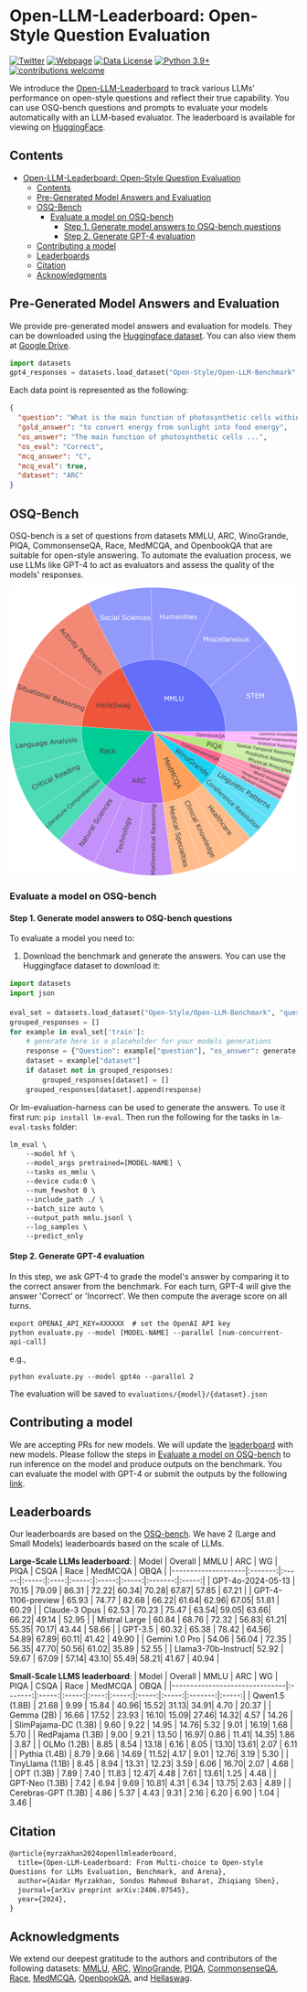 # Open-LLM-Leaderboard: Open-Style Question Evaluation

[![Twitter](https://img.shields.io/twitter/url/https/twitter.com/open_llm_lb.svg?style=social&label=Follow%20%40open_llm_lb)](https://x.com/open_llm_lb)
[![Webpage](https://img.shields.io/badge/webpage%20-8A2BE2)](https://vila-lab.github.io/Open-LLM-Leaderboard-Website/)
[![Data License](https://img.shields.io/badge/License-CC%20BY%204.0-lightgrey.svg)](https://creativecommons.org/licenses/by/4.0/)
[![Python 3.9+](https://img.shields.io/badge/python-3.9+-blue.svg)](https://www.python.org/downloads/release/python-390/)
[![contributions welcome](https://img.shields.io/badge/contributions-welcome-brightgreen.svg?style=flat)](https://github.com/VILA-Lab/Open-LLM-Leaderboard/issues)

We introduce the [Open-LLM-Leaderboard](https://arxiv.org/abs/2406.07545) to track various LLMs’ performance on open-style questions and reflect their true capability.
You can use OSQ-bench questions and prompts to evaluate your models automatically with an LLM-based evaluator.
The leaderboard is available for viewing on [HuggingFace](https://huggingface.co/spaces/Open-Style/OSQ-Leaderboard). 

## Contents
- [Open-LLM-Leaderboard: Open-Style Question Evaluation](#open-llm-leaderboard-open-style-question-evaluation)
  - [Contents](#contents)
  - [Pre-Generated Model Answers and Evaluation](#pre-generated-model-answers-and-evaluation)
  - [OSQ-Bench](#osq-bench)
    - [Evaluate a model on OSQ-bench](#evaluate-a-model-on-osq-bench)
      - [Step 1. Generate model answers to OSQ-bench questions](#step-1-generate-model-answers-to-osq-bench-questions)
      - [Step 2. Generate GPT-4 evaluation](#step-2-generate-gpt-4-evaluation)
  - [Contributing a model](#contributing-a-model)
  - [Leaderboards](#leaderboards)
  - [Citation](#citation)
  - [Acknowledgments](#acknowledgments)

## Pre-Generated Model Answers and Evaluation
We provide pre-generated model answers and evaluation for models. 
They can be downloaded using the [Huggingface dataset](https://huggingface.co/datasets/Open-Style/Open-LLM-Benchmark).
You can also view them at [Google Drive](https://drive.google.com/drive/folders/1onO68rKkpKGxO8xXSZqPdMJUq3Mbqkaq?usp=sharing).
```python
import datasets
gpt4_responses = datasets.load_dataset("Open-Style/Open-LLM-Benchmark", "gpt4")
```
Each data point is represented as the following:
```json
{
  "question": "What is the main function of photosynthetic cells within a plant?",
  "gold_answer": "to convert energy from sunlight into food energy",
  "os_answer": "The main function of photosynthetic cells ...",
  "os_eval": "Correct",
  "mcq_answer": "C",
  "mcq_eval": true,
  "dataset": "ARC"
}
```
## OSQ-Bench
OSQ-bench is a set of questions from datasets MMLU, ARC, WinoGrande, PIQA, CommonsenseQA, Race, MedMCQA, and OpenbookQA that are suitable for open-style answering.
To automate the evaluation process, we use LLMs like GPT-4 to act as evaluators and assess the quality of the models' responses.

<div align=center>
<img width="580" src="assets/data_distribution.png"/>
</div>

### Evaluate a model on OSQ-bench

#### Step 1. Generate model answers to OSQ-bench questions
To evaluate a model you need to:

1. Download the benchmark and generate the answers. You can use the Huggingface dataset to download it:
```python
import datasets
import json

eval_set = datasets.load_dataset("Open-Style/Open-LLM-Benchmark", "questions")
grouped_responses = []
for example in eval_set['train']:
    # generate here is a placeholder for your models generations
    response = {"Question": example["question"], "os_answer": generate(example["question"]), "dataset": example["dataset"]}
    dataset = example["dataset"]
    if dataset not in grouped_responses:
        grouped_responses[dataset] = []
    grouped_responses[dataset].append(response)
```
Or lm-evaluation-harness can be used to generate the answers. To use it first run: `pip install lm-eval`. Then run the following for the tasks in `lm-eval-tasks` folder:
```
lm_eval \
    --model hf \
    --model_args pretrained=[MODEL-NAME] \
    --tasks os_mmlu \
    --device cuda:0 \
    --num_fewshot 0 \
    --include_path ./ \
    --batch_size auto \
    --output_path mmlu.jsonl \
    --log_samples \
    --predict_only 
```
#### Step 2. Generate GPT-4 evaluation
In this step, we ask GPT-4 to grade the model's answer by comparing it to the correct answer from the benchmark.
For each turn, GPT-4 will give the answer 'Correct' or 'Incorrect'. We then compute the average score on all turns.
```
export OPENAI_API_KEY=XXXXXX  # set the OpenAI API key
python evaluate.py --model [MODEL-NAME] --parallel [num-concurrent-api-call]
```
e.g.,
```
python evaluate.py --model gpt4o --parallel 2
```
The evaluation will be saved to `evaluations/{model}/{dataset}.json`

## Contributing a model
We are accepting PRs for new models. We will update the [leaderboard](#leaderboards) with new models.
Please follow the steps in [Evaluate a model on OSQ-bench](#evaluate-a-model-on-osq-bench) to run inference on the model and produce
outputs on the benchmark. You can evaluate the model with GPT-4 or submit the outputs by the following [link](https://forms.gle/t9kWnC5JZ81u4Luu9). 

## Leaderboards
Our leaderboards are based on the [OSQ-bench](#osq-bench). We have 2 (Large and Small Models) leaderboards based on the scale of LLMs.

**Large-Scale LLMs leaderboard**:
| Model              | Overall | MMLU  | ARC   | WG   | PIQA  | CSQA  | Race  | MedMCQA | OBQA  |
|--------------------|:-------:|:-----:|:-----:|:----:|:-----:|:-----:|:-----:|:-------:|:-----:|
| GPT-4o-2024-05-13  |  70.15  | 79.09 | 86.31 | 72.22|  60.34|  70.28|  67.87|   57.85 | 67.21 |
| GPT-4-1106-preview |  65.93  | 74.77 | 82.68 | 66.22|  61.64|  62.96|  67.05|   51.81 | 60.29 |
| Claude-3 Opus      |  62.53  | 70.23 | 75.47 | 63.54|  59.05|  63.66|  66.22|   49.14 | 52.95 |
| Mistral Large      |  60.84  | 68.76 | 72.32 | 56.83|  61.21|  55.35|  70.17|   43.44 | 58.66 |
| GPT-3.5            |  60.32  | 65.38 | 78.42 | 64.56|  54.89|  67.89|  60.11|   41.42 | 49.90 |
| Gemini 1.0 Pro     |  54.06  | 56.04 | 72.35 | 56.35|  47.70|  50.56|  61.02|   35.89 | 52.55 |
| Llama3-70b-Instruct|  52.92  | 59.67 | 67.09 | 57.14|  43.10|  55.49|  58.21|   41.67 | 40.94 |


**Small-Scale LLMS leaderboard**:
| Model                         | Overall | MMLU  | ARC   | WG   | PIQA  | CSQA  | Race  | MedMCQA | OBQA  |
|-------------------------------|:-------:|:-----:|:-----:|:----:|:-----:|:-----:|:-----:|:-------:|:-----:|
| Qwen1.5 (1.8B)                 |  21.68  | 9.99  | 15.84 | 40.96|  15.52|  31.13|  34.91|   4.70  | 20.37 |
| Gemma (2B)                     |  16.66  | 17.52 | 23.93 | 16.10|  15.09|  27.46|  14.32|   4.57  | 14.26 |
| SlimPajama-DC (1.3B)           |  9.60   | 9.22  | 14.95 | 14.76|  5.32 |  9.01 |  16.19|   1.68  | 5.70  |
| RedPajama (1.3B)               |  9.00   | 9.21  | 13.50 | 16.97|  0.86 |  11.41|  14.35|   1.86  | 3.87  |
| OLMo (1.2B)                    |  8.85   | 8.54  | 13.18 | 6.16 |  8.05 |  13.10|  13.61|   2.07  | 6.11  |
| Pythia (1.4B)                  |  8.79   | 9.66  | 14.69 | 11.52|  4.17 |  9.01 |  12.76|   3.19  | 5.30  |
| TinyLlama (1.1B)               |  8.45   | 8.94  | 13.31 | 12.23|  3.59 |  6.06 |  16.70|   2.07  | 4.68  |
| OPT (1.3B)                     |  7.89   | 7.40  | 11.83 | 12.47|  4.48 |  7.61 |  13.61|   1.25  | 4.48  |
| GPT-Neo (1.3B)                 |  7.42   | 6.94  | 9.69  | 10.81|  4.31 |  6.34 |  13.75|   2.63  | 4.89  |
| Cerebras-GPT (1.3B)            |  4.86   | 5.37  | 4.43  | 9.31 |  2.16 |  6.20 |  6.90 |   1.04  | 3.46  |

## Citation

```
@article{myrzakhan2024openllmleaderboard,
  title={Open-LLM-Leaderboard: From Multi-choice to Open-style Questions for LLMs Evaluation, Benchmark, and Arena},
  author={Aidar Myrzakhan, Sondos Mahmoud Bsharat, Zhiqiang Shen},
  journal={arXiv preprint arXiv:2406.07545},
  year={2024},
}
```

## Acknowledgments
We extend our deepest gratitude to the authors and contributors of the following datasets: [MMLU](https://github.com/hendrycks/test), [ARC](https://allenai.org/data/arc), [WinoGrande](https://winogrande.allenai.org/), [PIQA](https://leaderboard.allenai.org/physicaliqa/submissions/get-started), [CommonsenseQA](https://www.tau-nlp.sites.tau.ac.il/commonsenseqa), [Race](https://www.cs.cmu.edu/~glai1/data/race/), [MedMCQA](https://medmcqa.github.io/), [OpenbookQA](https://allenai.org/data/open-book-qa), and [Hellaswag](https://rowanzellers.com/hellaswag/).
